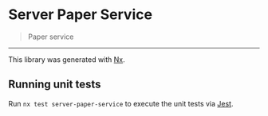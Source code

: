 # Server Paper Service

> Paper service

---

This library was generated with [Nx](https://nx.dev).

## Running unit tests

Run `nx test server-paper-service` to execute the unit tests via [Jest](https://jestjs.io).
